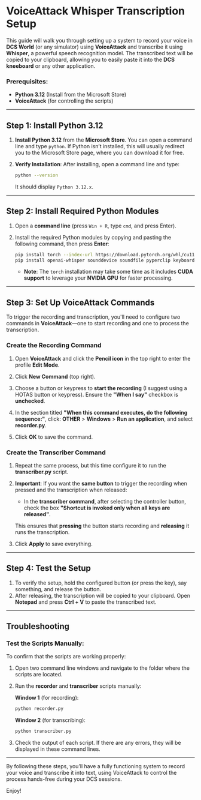 # VoiceAttack Whisper Transcription Setup

This guide will walk you through setting up a system to record your voice in **DCS World** (or any simulator) using **VoiceAttack** and transcribe it using **Whisper**, a powerful speech recognition model. The transcribed text will be copied to your clipboard, allowing you to easily paste it into the **DCS kneeboard** or any other application.

### Prerequisites:
- **Python 3.12** (Install from the Microsoft Store)
- **VoiceAttack** (for controlling the scripts)

---

## Step 1: Install Python 3.12

1. **Install Python 3.12** from the **Microsoft Store**. You can open a command line and type `python`. If Python isn’t installed, this will usually redirect you to the Microsoft Store page, where you can download it for free.
   
2. **Verify Installation**: After installing, open a command line and type:
   ```bash
   python --version
   ```
   It should display `Python 3.12.x`.

---

## Step 2: Install Required Python Modules

1. Open a **command line** (press `Win + R`, type `cmd`, and press Enter).

2. Install the required Python modules by copying and pasting the following command, then press **Enter**:
   ```bash
   pip install torch --index-url https://download.pytorch.org/whl/cu118
   pip install openai-whisper sounddevice soundfile pyperclip keyboard wcwidth
   ```
   - **Note**: The `torch` installation may take some time as it includes **CUDA support** to leverage your **NVIDIA GPU** for faster processing.

---

## Step 3: Set Up VoiceAttack Commands

To trigger the recording and transcription, you'll need to configure two commands in **VoiceAttack**—one to start recording and one to process the transcription.

### Create the Recording Command

1. Open **VoiceAttack** and click the **Pencil icon** in the top right to enter the profile **Edit Mode**.

2. Click **New Command** (top right).

3. Choose a button or keypress to **start the recording** (I suggest using a HOTAS button or keypress). Ensure the **"When I say"** checkbox is **unchecked**.

4. In the section titled **"When this command executes, do the following sequence:"**, click:
   **OTHER** > **Windows** > **Run an application**, and select **recorder.py**.

5. Click **OK** to save the command.

### Create the Transcriber Command

1. Repeat the same process, but this time configure it to run the **transcriber.py** script.

2. **Important**: If you want the **same button** to trigger the recording when pressed and the transcription when released:
   - In the **transcriber command**, after selecting the controller button, check the box **"Shortcut is invoked only when all keys are released"**.
   
   This ensures that **pressing** the button starts recording and **releasing** it runs the transcription.

3. Click **Apply** to save everything.

---

## Step 4: Test the Setup

1. To verify the setup, hold the configured button (or press the key), say something, and release the button.
2. After releasing, the transcription will be copied to your clipboard. Open **Notepad** and press **Ctrl + V** to paste the transcribed text.

---

## Troubleshooting

### Test the Scripts Manually:

To confirm that the scripts are working properly:

1. Open two command line windows and navigate to the folder where the scripts are located.

2. Run the **recorder** and **transcriber** scripts manually:

   **Window 1** (for recording):
   ```bash
   python recorder.py
   ```

   **Window 2** (for transcribing):
   ```bash
   python transcriber.py
   ```

3. Check the output of each script. If there are any errors, they will be displayed in these command lines.

---

By following these steps, you’ll have a fully functioning system to record your voice and transcribe it into text, using VoiceAttack to control the process hands-free during your DCS sessions.

Enjoy!
